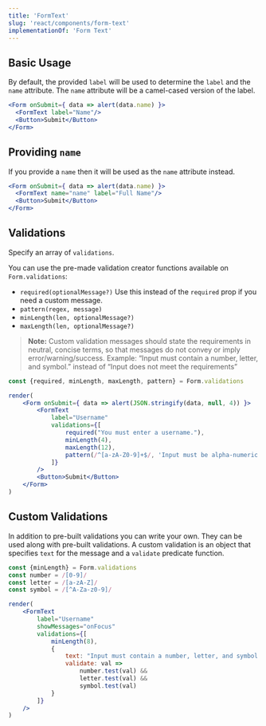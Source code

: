 ```yaml
---
title: 'FormText'
slug: 'react/components/form-text'
implementationOf: 'Form Text'
---
```


## Basic Usage

By default, the provided `label` will be used to determine the `label` and the `name` attribute.
The `name` attribute will be a camel-cased version of the label.

```jsx
<Form onSubmit={ data => alert(data.name) }>
  <FormText label="Name"/>
  <Button>Submit</Button>
</Form>
```

## Providing `name`

If you provide a `name` then it will be used as the `name` attribute instead.

```jsx
<Form onSubmit={ data => alert(data.name) }>
  <FormText name="name" label="Full Name"/>
  <Button>Submit</Button>
</Form>
```

## Validations

Specify an array of `validations`.

You can use the pre-made validation creator functions available on `Form.validations`:
- `required(optionalMessage?)` Use this instead of the `required` prop if you need a custom message.
- `pattern(regex, message)`
- `minLength(len, optionalMessage?)`
- `maxLength(len, optionalMessage?)`

> **Note:** Custom validation messages should state the requirements in neutral, concise terms, so that messages do not convey or imply error/warning/success. Example: “Input must contain a number, letter, and symbol.” instead of “Input does not meet the requirements”

```jsx
const {required, minLength, maxLength, pattern} = Form.validations

render(
    <Form onSubmit={ data => alert(JSON.stringify(data, null, 4)) }>
        <FormText
            label="Username"
            validations={[
                required("You must enter a username."),
                minLength(4),
                maxLength(12),
                pattern(/^[a-zA-Z0-9]+$/, 'Input must be alpha-numeric.')
            ]}
        />
        <Button>Submit</Button>
    </Form>
)
```

## Custom Validations

In addition to pre-built validations you can write your own. They can be used along with pre-built validations. A custom validation is an object that specifies `text` for the message and a `validate` predicate function.

```jsx
const {minLength} = Form.validations
const number = /[0-9]/
const letter = /[a-zA-Z]/
const symbol = /[^A-Za-z0-9]/

render(
    <FormText
        label="Username"
        showMessages="onFocus"
        validations={[
            minLength(8),
            {
                text: "Input must contain a number, letter, and symbol.",
                validate: val =>
                    number.test(val) &&
                    letter.test(val) &&
                    symbol.test(val)
            }
        ]}
    />
)
```